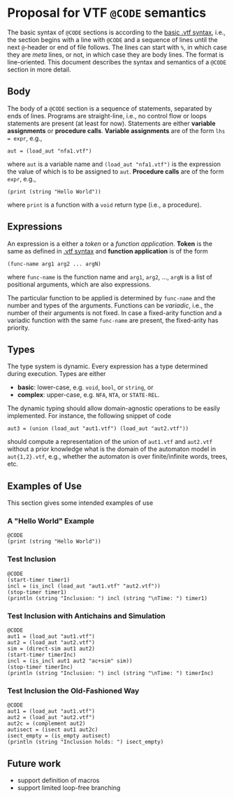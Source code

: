 # Proposal for VTF `@CODE` semantics
The basic syntax of `@CODE` sections is according to the [basic .vtf syntax](README.md), i.e., the section begins with a line with `@CODE` and a sequence of lines until the next `@`-header or end of file follows.
The lines can start with `%`, in which case they are *meta* lines, or not, in which case they are body lines.
The format is line-oriented.
This document describes the syntax and semantics of a `@CODE` section in more detail.

## Body
The body of a `@CODE` section is a sequence of statements, separated by ends of lines.
Programs are straight-line, i.e., no control flow or loops statements are present (at least for now).
Statements are either **variable assignments** or **procedure calls**.
**Variable assignments** are of the form `lhs = expr`, e.g.,
```
aut = (load_aut "nfa1.vtf")
```
where `aut` is a variable name and `(load_aut "nfa1.vtf")` is the expression the value of which is to be assigned to `aut`.
**Procedure calls** are of the form `expr`, e.g.,
```
(print (string "Hello World"))
```
where `print` is a function with a `void` return type (i.e., a procedure).

## Expressions
An expression is a either a *token* or a *function application*. **Token** is the same as defined in [.vtf syntax](README.md) and **function application** is of the form
```
(func-name arg1 arg2 ... argN)
```
where `func-name` is the function name and `arg1`, `arg2`, ..., `argN` is a list of positional arguments, which are also expressions.

The particular function to be applied is determined by `func-name` and the number and types of the arguments.
Functions can be *variadic*, i.e., the number of their arguments is not fixed.
In case a fixed-arity function and a variadic function with the same `func-name` are present, the fixed-arity has priority.

## Types
The type system is dynamic.
Every expression has a type determined during execution.
Types are either
* **basic**: lower-case, e.g. `void`, `bool`, or `string`, or
* **complex**: upper-case, e.g. `NFA`, `NTA`, or `STATE-REL`.

The dynamic typing should allow domain-agnostic operations to be easily implemented.
For instance, the following snippet of code
```
aut3 = (union (load_aut "aut1.vtf") (load_aut "aut2.vtf"))
```
should compute a representation of the union of `aut1.vtf` and `aut2.vtf` without a prior knowledge what is the domain of the automaton model in `aut{1,2}.vtf`, e.g., whether the automaton is over finite/infinite words, trees, etc.

## Examples of Use
This section gives some intended examples of use

### A "Hello World" Example
```
@CODE
(print (string "Hello World"))
```

### Test Inclusion
```
@CODE
(start-timer timer1)
incl = (is_incl (load_aut "aut1.vtf" "aut2.vtf"))
(stop-timer timer1)
(println (string "Inclusion: ") incl (string "\nTime: ") timer1)
```

### Test Inclusion with Antichains and Simulation
```
@CODE
aut1 = (load_aut "aut1.vtf")
aut2 = (load_aut "aut2.vtf")
sim = (direct-sim aut1 aut2)
(start-timer timerInc)
incl = (is_incl aut1 aut2 "ac+sim" sim))
(stop-timer timerInc)
(println (string "Inclusion: ") incl (string "\nTime: ") timerInc)
```

### Test Inclusion the Old-Fashioned Way
```
@CODE
aut1 = (load_aut "aut1.vtf")
aut2 = (load_aut "aut2.vtf")
aut2c = (complement aut2)
autisect = (isect aut1 aut2c)
isect_empty = (is_empty autisect)
(println (string "Inclusion holds: ") isect_empty)
```

## Future work
* support definition of macros
* support limited loop-free branching
